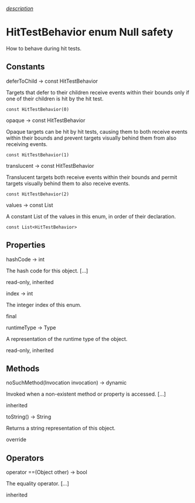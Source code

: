[*description*][description]

# HitTestBehavior enum Null safety #

How to behave during hit tests.

## Constants ##

deferToChild → const HitTestBehavior

Targets that defer to their children receive events within their bounds only if one of their children is hit by the hit test.

`const HitTestBehavior(0)`

opaque → const HitTestBehavior

Opaque targets can be hit by hit tests, causing them to both receive events within their bounds and prevent targets visually behind them from also receiving events.

`const HitTestBehavior(1)`

translucent → const HitTestBehavior

Translucent targets both receive events within their bounds and permit targets visually behind them to also receive events.

`const HitTestBehavior(2)`

values → const List<HitTestBehavior>

A constant List of the values in this enum, in order of their declaration.

`const List<HitTestBehavior>`

## Properties ##

hashCode → int

The hash code for this object. \[...\]

read-only, inherited

index → int

The integer index of this enum.

final

runtimeType → Type

A representation of the runtime type of the object.

read-only, inherited

## Methods ##

noSuchMethod(Invocation invocation) → dynamic

Invoked when a non-existent method or property is accessed. \[...\]

inherited

toString() → String

Returns a string representation of this object.

override

## Operators ##

operator ==(Object other) → bool

The equality operator. \[...\]

inherited


[description]: https://github.com/flutter/flutter/blob/master/packages/flutter/lib/src/rendering/proxy_box.dart#L136